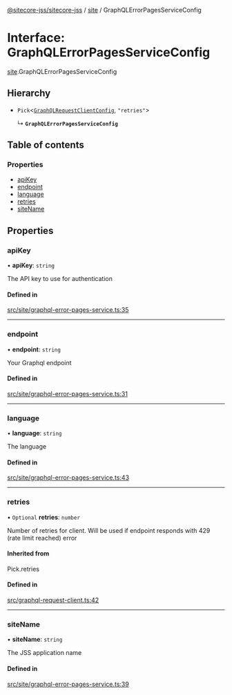 [@sitecore-jss/sitecore-jss](../README.md) / [site](../modules/site.md) / GraphQLErrorPagesServiceConfig

# Interface: GraphQLErrorPagesServiceConfig

[site](../modules/site.md).GraphQLErrorPagesServiceConfig

## Hierarchy

- `Pick`<[`GraphQLRequestClientConfig`](../modules/index.md#graphqlrequestclientconfig), ``"retries"``\>

  ↳ **`GraphQLErrorPagesServiceConfig`**

## Table of contents

### Properties

- [apiKey](site.GraphQLErrorPagesServiceConfig.md#apikey)
- [endpoint](site.GraphQLErrorPagesServiceConfig.md#endpoint)
- [language](site.GraphQLErrorPagesServiceConfig.md#language)
- [retries](site.GraphQLErrorPagesServiceConfig.md#retries)
- [siteName](site.GraphQLErrorPagesServiceConfig.md#sitename)

## Properties

### apiKey

• **apiKey**: `string`

The API key to use for authentication

#### Defined in

[src/site/graphql-error-pages-service.ts:35](https://github.com/Sitecore/jss/blob/ce5bc871a/packages/sitecore-jss/src/site/graphql-error-pages-service.ts#L35)

___

### endpoint

• **endpoint**: `string`

Your Graphql endpoint

#### Defined in

[src/site/graphql-error-pages-service.ts:31](https://github.com/Sitecore/jss/blob/ce5bc871a/packages/sitecore-jss/src/site/graphql-error-pages-service.ts#L31)

___

### language

• **language**: `string`

The language

#### Defined in

[src/site/graphql-error-pages-service.ts:43](https://github.com/Sitecore/jss/blob/ce5bc871a/packages/sitecore-jss/src/site/graphql-error-pages-service.ts#L43)

___

### retries

• `Optional` **retries**: `number`

Number of retries for client. Will be used if endpoint responds with 429 (rate limit reached) error

#### Inherited from

Pick.retries

#### Defined in

[src/graphql-request-client.ts:42](https://github.com/Sitecore/jss/blob/ce5bc871a/packages/sitecore-jss/src/graphql-request-client.ts#L42)

___

### siteName

• **siteName**: `string`

The JSS application name

#### Defined in

[src/site/graphql-error-pages-service.ts:39](https://github.com/Sitecore/jss/blob/ce5bc871a/packages/sitecore-jss/src/site/graphql-error-pages-service.ts#L39)

